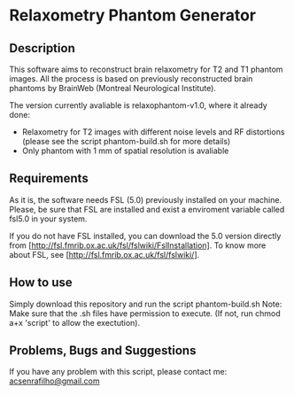 # Relaxometry Phantom Generator

## Description

This software aims to reconstruct brain relaxometry for T2 and T1 phantom images. All the process is based on previously reconstructed brain phantoms by BrainWeb (Montreal Neurological Institute).

The version currently avaliable is relaxophantom-v1.0, where it already done:

* Relaxometry for T2 images with different noise levels and RF distortions (please see the script phantom-build.sh for more details)
* Only phantom with 1 mm of spatial resolution is avaliable

## Requirements

As it is, the software needs FSL (5.0) previously installed on your machine. Please, be sure that FSL are installed and exist a enviroment variable called fsl5.0 in your system.

If you do not have FSL installed, you can download the 5.0 version directly from [http://fsl.fmrib.ox.ac.uk/fsl/fslwiki/FslInstallation]. 
To know more about FSL, see [http://fsl.fmrib.ox.ac.uk/fsl/fslwiki/].

## How to use

Simply download this repository and run the script phantom-build.sh
Note: Make sure that the .sh files have permission to execute. (If not, run chmod a+x 'script' to allow the exectution).

## Problems, Bugs and Suggestions

If you have any problem with this script, please contact me: acsenrafilho@gmail.com


